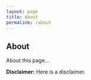 ```yaml
---
layout: page
title: About
permalink: /about
---
```


## About

About this page...

**Disclaimer:** Here is a disclaimer.